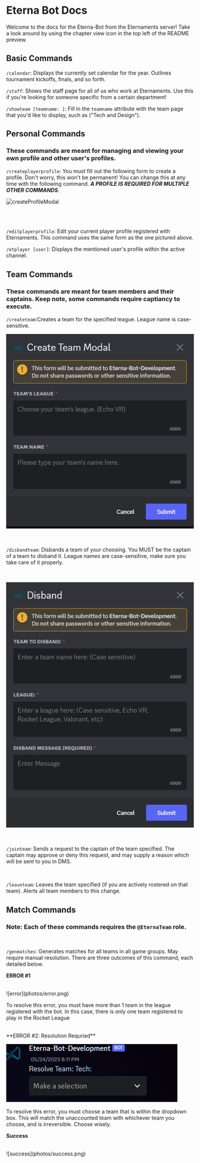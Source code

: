 # Eterna Bot Docs

Welcome to the docs for the Eterna-Bot from the Eternaments server! Take a look around by using the chapter view icon in the top left of the README preview. 

## Basic Commands

`/calendar`: Displays the currently set calendar for the year. Outlines tournament kickoffs, finals, and so forth.

`/staff`: Shows the staff page for all of us who work at Eternaments. Use this if you're looking for someone specific from a certain department!

`/showteam [teamname: ]`: Fill in the `teamname` attribute with the team page that you'd like to display, such as ("Tech and Design").

## Personal Commands
### These commands are meant for managing and viewing your own profile and other user's profiles.

`/createplayerprofile`: You must fill out the following form to create a profile. Don't worry, this won't be permanent! You can change this at any time with the following command. ***A PROFILE IS REQUIRED FOR MULTIPLE OTHER COMMANDS***.

![createProfileModal](https://github.com/Warrior312/eterna-bot-documentation/assets/87901386/6085bdb1-7ca7-4aaa-8589-ba7506ac3459)


<br>
<br>

`/editplayerprofile`: Edit your current player profile registered with Eternaments. This command uses the same form as the one pictured above.


`/etplayer [user]`: Displays the mentioned user's profile within the active channel.



## Team Commands
### These commands are meant for team members and their captains. Keep note, some commands require captiancy to execute.

`/createteam`:Creates a team for the specified league. League name is case-sensitive.
<br>

![createTeamModal](photos/teamcreate.PNG)

<br>

`/disbandteam`: Disbands a team of your choosing. You MUST be the captain of a team to disband it. League names are case-sensitive, make sure you take care of it properly.

<br>

![disbandModal](photos/disbandmodal.PNG)

<br>

`/jointeam`: Sends a request to the captain of the team specified. The captain may approve or deny this request, and may supply a reason which will be sent to you in DMS.

<br>

`/leaveteam`: Leaves the team specified (if you are actively rostered on that team). Alerts all team members to this change.

## Match Commands
### Note: Each of these commands requires the `@EternaTeam` role.

<br>

`/genmatches`: Generates matches for all teams in all game groups. May require manual resolution. There are three outcomes of this command, each detailed below.

**ERROR #1**

<br>
![error](photos/error.png)

To resolve this error, you must have more than 1 team in the league registered with the bot. In this case, there is only one team registered to play in the Rocket League 

<br>
**ERROR #2: Resolution Requried**

![resolve](photos/resolve.png)

To resolve this error, you must choose a team that is within the dropdown box. This will match the unaccounted team with whichever team you choose, and is irreversible. Choose wisely.
<br>

**Success**

<br>
![success](photos/success.png)


